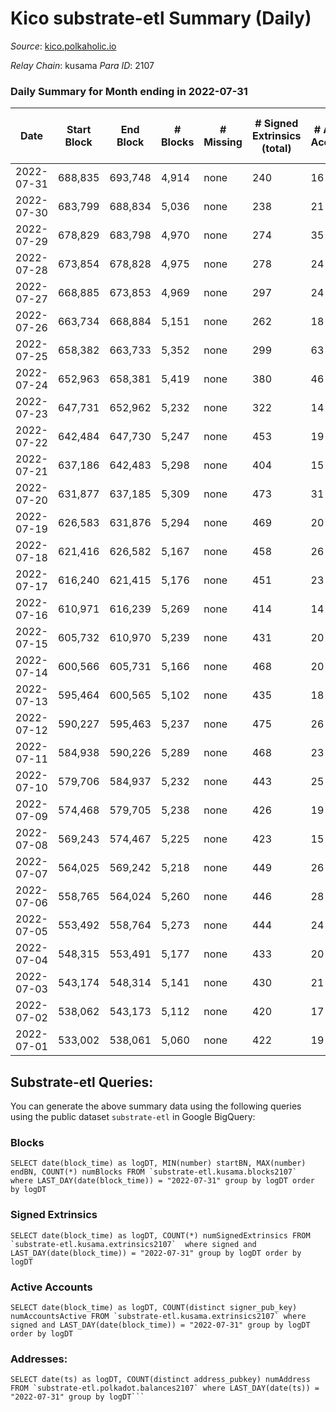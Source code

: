 # Kico substrate-etl Summary (Daily)

_Source_: [kico.polkaholic.io](https://kico.polkaholic.io)

*Relay Chain*: kusama
*Para ID*: 2107



### Daily Summary for Month ending in 2022-07-31


| Date | Start Block | End Block | # Blocks | # Missing | # Signed Extrinsics (total) | # Active Accounts | # Addresses with Balances | # Events | # Transfers | # XCM Transfers In | # XCM Transfers Out |
| ---- | ----------- | --------- | -------- | --------- | --------------------------- | ----------------- | ------------------------- | -------- | ----------- | ------------------ | ------------------- |
| 2022-07-31 | 688,835 | 693,748 | 4,914 | none  | 240 | 16 | 26,975 | 35,539 | 75 ($71.02) | 1 ($67.73) |   |
| 2022-07-30 | 683,799 | 688,834 | 5,036 | none  | 238 | 21 | 26,974 | 36,366 | 65 ($6,870.89) |   | 3 ($11,773.39) |
| 2022-07-29 | 678,829 | 683,798 | 4,970 | none  | 274 | 35 | 26,974 | 36,112 | 79 ($1,789.50) | 4 ($513.90) | 2 ($10,412.00) |
| 2022-07-28 | 673,854 | 678,828 | 4,975 | none  | 278 | 24 | 26,978 | 36,254 | 126 ($4,107.82) | 4 ($2,029.85) | 9 ($1,858.00) |
| 2022-07-27 | 668,885 | 673,853 | 4,969 | none  | 297 | 24 | 26,978 | 36,318 | 161 ($5,632.52) | 1 ($2,528.95) | 2 ($560.97) |
| 2022-07-26 | 663,734 | 668,884 | 5,151 | none  | 262 | 18 | 26,977 | 37,397 | 114 ($3,686.50) | 4 ($1,641.93) | 3 ($1,657.59) |
| 2022-07-25 | 658,382 | 663,733 | 5,352 | none  | 299 | 63 | 26,977 | 38,878 | 131 ($13,922.10) | 5 ($4,607.43) | 9 ($16,611.35) |
| 2022-07-24 | 652,963 | 658,381 | 5,419 | none  | 380 | 46 | 27,019 | 39,689 | 126 ($5,879.95) | 1 ($5,220.68) | 1 ($5,000.00) |
| 2022-07-23 | 647,731 | 652,962 | 5,232 | none  | 322 | 14 | 27,018 | 37,965 | 23 ($1.41) |   | 1 ($1,345.00) |
| 2022-07-22 | 642,484 | 647,730 | 5,247 | none  | 453 | 19 | 27,018 | 38,748 | 115 ($3,158.10) | 2 ($2,971.34) | 1 ($0.13) |
| 2022-07-21 | 637,186 | 642,483 | 5,298 | none  | 404 | 15 | 27,016 | 38,777 | 40 ($11.76) |   |   |
| 2022-07-20 | 631,877 | 637,185 | 5,309 | none  | 473 | 31 | 27,016 | 39,243 | 126 ($820.74) | 1 ($352.28) |   |
| 2022-07-19 | 626,583 | 631,876 | 5,294 | none  | 469 | 20 | 26,973 | 39,161 | 126 ($12,519.44) | 9 ($5,502.85) | 7 ($2,136.58) |
| 2022-07-18 | 621,416 | 626,582 | 5,167 | none  | 458 | 26 | 26,972 | 38,247 | 128 ($2,111.86) | 1 ($678.15) | 3 ($82.44) |
| 2022-07-17 | 616,240 | 621,415 | 5,176 | none  | 451 | 23 | 26,972 | 38,200 | 102 ($2,371.07) | 2 ($1,326.43) | 2 ($214.72) |
| 2022-07-16 | 610,971 | 616,239 | 5,269 | none  | 414 | 14 | 26,972 | 38,655 | 55 ($1,065.35) | 1 ($1,062.16) |   |
| 2022-07-15 | 605,732 | 610,970 | 5,239 | none  | 431 | 20 | 26,972 | 38,551 | 86  |   |   |
| 2022-07-14 | 600,566 | 605,731 | 5,166 | none  | 468 | 20 | 26,972 | 38,314 | 154 ($4,642.18) | 3 ($11,009.88) |   |
| 2022-07-13 | 595,464 | 600,565 | 5,102 | none  | 435 | 18 | 26,971 | 37,619 | 90 ($1,012.19) | 2 ($2,579.60) |   |
| 2022-07-12 | 590,227 | 595,463 | 5,237 | none  | 475 | 26 | 26,970 | 38,815 | 147 ($1,560.33) | 2 ($1,098.04) |   |
| 2022-07-11 | 584,938 | 590,226 | 5,289 | none  | 468 | 23 | 26,969 | 39,129 | 145 ($3,782.95) | 4 ($3,659.05) | 2 ($3,234.86) |
| 2022-07-10 | 579,706 | 584,937 | 5,232 | none  | 443 | 25 | 26,969 | 38,541 | 85 ($1.92) | 1 ($4.80) |   |
| 2022-07-09 | 574,468 | 579,705 | 5,238 | none  | 426 | 19 | 26,964 | 38,511 | 74 ($1,881.97) | 1 ($299.67) | 4 ($2,615.63) |
| 2022-07-08 | 569,243 | 574,467 | 5,225 | none  | 423 | 15 | 26,964 | 38,380 | 68 ($0.11) |   |   |
| 2022-07-07 | 564,025 | 569,242 | 5,218 | none  | 449 | 26 | 26,964 | 38,524 | 105 ($61.75) |   | 3 ($377.41) |
| 2022-07-06 | 558,765 | 564,024 | 5,260 | none  | 446 | 28 | 26,964 | 38,788 | 107 ($343.68) |   | 2 ($326.98) |
| 2022-07-05 | 553,492 | 558,764 | 5,273 | none  | 444 | 24 | 26,964 | 38,892 | 104 ($1,200.44) | 3 ($889.11) | 1 ($322.66) |
| 2022-07-04 | 548,315 | 553,491 | 5,177 | none  | 433 | 20 | 26,964 | 38,107 | 77 ($0.025) |   | 1 ($74.00) |
| 2022-07-03 | 543,174 | 548,314 | 5,141 | none  | 430 | 21 | 26,963 | 37,853 | 76  |   |   |
| 2022-07-02 | 538,062 | 543,173 | 5,112 | none  | 420 | 17 | 26,963 | 37,574 | 58  |   |   |
| 2022-07-01 | 533,002 | 538,061 | 5,060 | none  | 422 | 19 | 26,962 | 37,182 | 46 ($176.54) |   | 2 ($51.67) |

## Substrate-etl Queries:
You can generate the above summary data using the following queries using the public dataset `substrate-etl` in Google BigQuery:


### Blocks
```
SELECT date(block_time) as logDT, MIN(number) startBN, MAX(number) endBN, COUNT(*) numBlocks FROM `substrate-etl.kusama.blocks2107`  where LAST_DAY(date(block_time)) = "2022-07-31" group by logDT order by logDT
```


### Signed Extrinsics
```
SELECT date(block_time) as logDT, COUNT(*) numSignedExtrinsics FROM `substrate-etl.kusama.extrinsics2107`  where signed and LAST_DAY(date(block_time)) = "2022-07-31" group by logDT order by logDT
```


### Active Accounts
```
SELECT date(block_time) as logDT, COUNT(distinct signer_pub_key) numAccountsActive FROM `substrate-etl.kusama.extrinsics2107` where signed and LAST_DAY(date(block_time)) = "2022-07-31" group by logDT order by logDT
```


### Addresses:
```
SELECT date(ts) as logDT, COUNT(distinct address_pubkey) numAddress FROM `substrate-etl.polkadot.balances2107` where LAST_DAY(date(ts)) = "2022-07-31" group by logDT```


